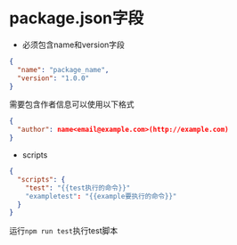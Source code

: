 # package.json字段

- 必须包含name和version字段

```json
{
  "name": "package_name",
  "version": "1.0.0"
}
```

需要包含作者信息可以使用以下格式

```json
{
  "author": name<email@example.com>(http://example.com)
}
```

- scripts

```json
{
  "scripts": {
    "test": "{{test执行的命令}}"
    "exampletest": "{{example要执行的命令}}"
  }
}
```

运行`npm run test`执行test脚本